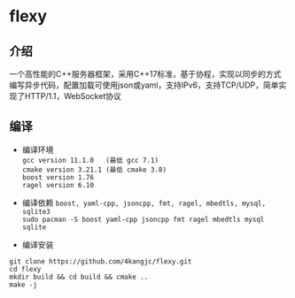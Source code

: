 # flexy 
## 介绍
一个高性能的C++服务器框架，采用C++17标准，基于协程，实现以同步的方式编写异步代码，配置加载可使用json或yaml，支持IPv6，支持TCP/UDP，简单实现了HTTP/1.1，WebSocket协议
## 编译
* 编译环境  
`gcc version 11.1.0   (最低 gcc 7.1)`   
`cmake version 3.21.1 (最低 cmake 3.8)`  
`boost version 1.76 `  
`ragel version 6.10`  

* 编译依赖
`boost, yaml-cpp, jsoncpp, fmt, ragel, mbedtls, mysql, sqlite3`  
`sudo pacman -S boost yaml-cpp jsoncpp fmt ragel mbedtls mysql sqlite`  

* 编译安装
```shell
git clone https://github.com/4kangjc/flexy.git
cd flexy
mkdir build && cd build && cmake ..
make -j
```
